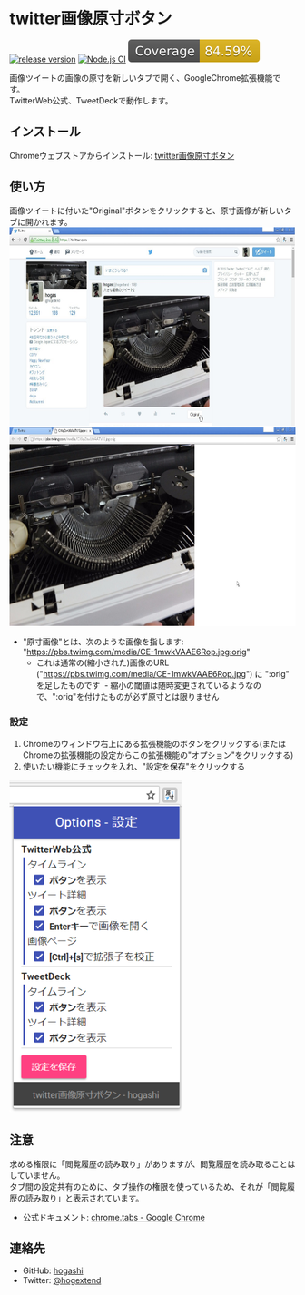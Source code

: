 # twitter画像原寸ボタン

[![release version](https://img.shields.io/github/v/release/hogashi/twitterOpenOriginalImage?sort=semver)](https://github.com/hogashi/twitterOpenOriginalImage/releases)
[![Node.js CI](https://github.com/hogashi/twitterOpenOriginalImage/workflows/Node.js%20CI/badge.svg?branch=master)](https://github.com/hogashi/twitterOpenOriginalImage/actions?query=workflow%3A%22Node.js+CI%22)
[![Coverage Status](https://raw.githubusercontent.com/hogashi/twitterOpenOriginalImage/master/coverage/badge.svg?sanitize=true)](https://circleci.com/api/v1.1/project/github/hogashi/twitterOpenOriginalImage/latest/artifacts/0/home/circleci/repo/coverage/lcov-report/index.html)

画像ツイートの画像の原寸を新しいタブで開く、GoogleChrome拡張機能です。  
TwitterWeb公式、TweetDeckで動作します。

## インストール

Chromeウェブストアからインストール: [twitter画像原寸ボタン](https://chrome.google.com/webstore/detail/kmcomcgcopagkhcbmcmcfhpcmdolfijg)

## 使い方

画像ツイートに付いた"Original"ボタンをクリックすると、原寸画像が新しいタブに開かれます。  
<img alt="usage3" src="./images/timeline1.jpg" style="height: 350px" />  
<img alt="usage4" src="./images/timeline2.jpg" style="height: 350px" />

- "原寸画像"とは、次のような画像を指します: "https://pbs.twimg.com/media/CE-1mwkVAAE6Rop.jpg:orig"
  - これは通常の(縮小された)画像のURL ("https://pbs.twimg.com/media/CE-1mwkVAAE6Rop.jpg") に ":orig" を足したものです
  - 縮小の閾値は随時変更されているようなので、":orig"を付けたものが必ず原寸とは限りません

### 設定

1. Chromeのウィンドウ右上にある拡張機能のボタンをクリックする(またはChromeの拡張機能の設定からこの拡張機能の"オプション"をクリックする)
1. 使いたい機能にチェックを入れ、"設定を保存"をクリックする

<img alt="usage4" src="./images/options.png" />

## 注意

求める権限に「閲覧履歴の読み取り」がありますが、閲覧履歴を読み取ることはしていません。  
タブ間の設定共有のために、タブ操作の権限を使っているため、それが「閲覧履歴の読み取り」と表示されています。

- 公式ドキュメント: [chrome.tabs - Google Chrome](https://developer.chrome.com/extensions/tabs)

## 連絡先

- GitHub: [hogashi](https://github.com/hogashi)
- Twitter: [@hogextend](https://twitter.com/hogextend)
